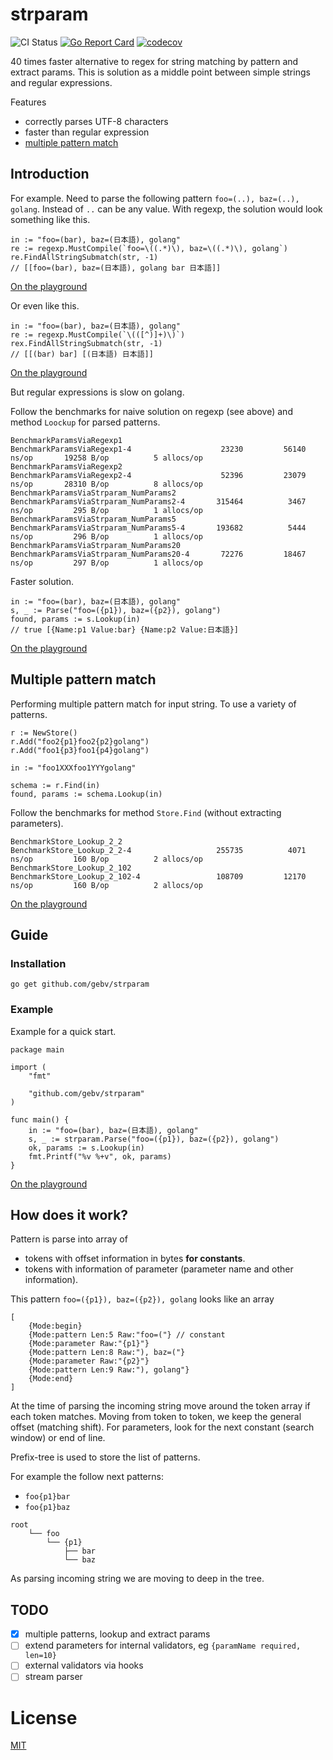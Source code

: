 # strparam

![CI Status](https://github.com/gebv/strparam/workflows/Go/badge.svg)
[![Go Report Card](https://goreportcard.com/badge/github.com/gebv/strparam)](https://goreportcard.com/report/github.com/gebv/strparam)
[![codecov](https://codecov.io/gh/gebv/strparam/branch/master/graph/badge.svg)](https://codecov.io/gh/gebv/strparam)

40 times faster аlternative to regex for string matching by pattern and extract params. This is solution as a middle point between simple strings and regular expressions.

Features
* correctly parses UTF-8 characters
* faster than regular expression
* [multiple pattern match](#multiple-pattern-match)

## Introduction

For example. Need to parse the following pattern `foo=(..), baz=(..), golang`. Instead of `..` can be any value.
With regexp, the solution would look something like this.

```golang
in := "foo=(bar), baz=(日本語), golang"
re := regexp.MustCompile(`foo=\((.*)\), baz=\((.*)\), golang`)
re.FindAllStringSubmatch(str, -1)
// [[foo=(bar), baz=(日本語), golang bar 日本語]]
```
[On the playground](https://play.golang.org/p/_ENJU_Mjnty)

Or even like this.

```golang
in := "foo=(bar), baz=(日本語), golang"
re := regexp.MustCompile(`\(([^)]+)\)`)
rex.FindAllStringSubmatch(str, -1)
// [[(bar) bar] [(日本語) 日本語]]
```
[On the playground](https://play.golang.org/p/SSpy7iiINow)

But regular expressions is slow on golang.

Follow the benchmarks for naive solution on regexp (see above) and method `Loockup` for parsed patterns.

```
BenchmarkParamsViaRegexp1
BenchmarkParamsViaRegexp1-4                	   23230	     56140 ns/op	   19258 B/op	       5 allocs/op
BenchmarkParamsViaRegexp2
BenchmarkParamsViaRegexp2-4                	   52396	     23079 ns/op	   28310 B/op	       8 allocs/op
BenchmarkParamsViaStrparam_NumParams2
BenchmarkParamsViaStrparam_NumParams2-4    	  315464	      3467 ns/op	     295 B/op	       1 allocs/op
BenchmarkParamsViaStrparam_NumParams5
BenchmarkParamsViaStrparam_NumParams5-4    	  193682	      5444 ns/op	     296 B/op	       1 allocs/op
BenchmarkParamsViaStrparam_NumParams20
BenchmarkParamsViaStrparam_NumParams20-4   	   72276	     18467 ns/op	     297 B/op	       1 allocs/op
```

Faster solution.

```golang
in := "foo=(bar), baz=(日本語), golang"
s, _ := Parse("foo=({p1}), baz=({p2}), golang")
found, params := s.Lookup(in)
// true [{Name:p1 Value:bar} {Name:p2 Value:日本語}]
```

[On the playground](https://play.golang.org/p/qsj5fNJfPvO)

## Multiple pattern match

Performing multiple pattern match for input string. To use a variety of patterns.

```golang
r := NewStore()
r.Add("foo2{p1}foo2{p2}golang")
r.Add("foo1{p3}foo1{p4}golang")

in := "foo1XXXfoo1YYYgolang"

schema := r.Find(in)
found, params := schema.Lookup(in)
```

Follow the benchmarks for method `Store.Find` (without extracting parameters).

```
BenchmarkStore_Lookup_2_2
BenchmarkStore_Lookup_2_2-4                	  255735	      4071 ns/op	     160 B/op	       2 allocs/op
BenchmarkStore_Lookup_2_102
BenchmarkStore_Lookup_2_102-4              	  108709	     12170 ns/op	     160 B/op	       2 allocs/op
```

[On the playground](https://play.golang.org/p/qmHhv_b_1pj)

## Guide

### Installation

```
go get github.com/gebv/strparam
```

### Example

Example for a quick start.

```golang
package main

import (
	"fmt"

	"github.com/gebv/strparam"
)

func main() {
	in := "foo=(bar), baz=(日本語), golang"
	s, _ := strparam.Parse("foo=({p1}), baz=({p2}), golang")
	ok, params := s.Lookup(in)
    fmt.Printf("%v %+v", ok, params)
}

```

[On the playground](https://play.golang.org/p/dll0rZYYAlP)

## How does it work?

Pattern is parse into array of
* tokens with offset information in bytes **for constants**.
* tokens with information of parameter (parameter name and other information).

This pattern `foo=({p1}), baz=({p2}), golang` looks like an array
```
[
    {Mode:begin}
    {Mode:pattern Len:5 Raw:"foo=("} // constant
    {Mode:parameter Raw:"{p1}"}
    {Mode:pattern Len:8 Raw:"), baz=("}
    {Mode:parameter Raw:"{p2}"}
    {Mode:pattern Len:9 Raw:"), golang"}
    {Mode:end}
]
```

At the time of parsing the incoming string move around the token array if each token matches. Moving from token to token, we keep the general offset (matching shift). For parameters, look for the next constant (search window) or end of line.

Prefix-tree is used to store the list of patterns.

For example the follow next patterns:

* `foo{p1}bar`
* `foo{p1}baz`

```
root
    └── foo
        └── {p1}
	        ├── bar
	        └── baz
```

As parsing incoming string we are moving to deep in the tree.

## TODO

- [x] multiple patterns, lookup and extract params
- [ ] extend parameters for internal validators, eg `{paramName required, len=10}`
- [ ] external validators via hooks
- [ ] stream parser

# License

[MIT](LICENSE)
